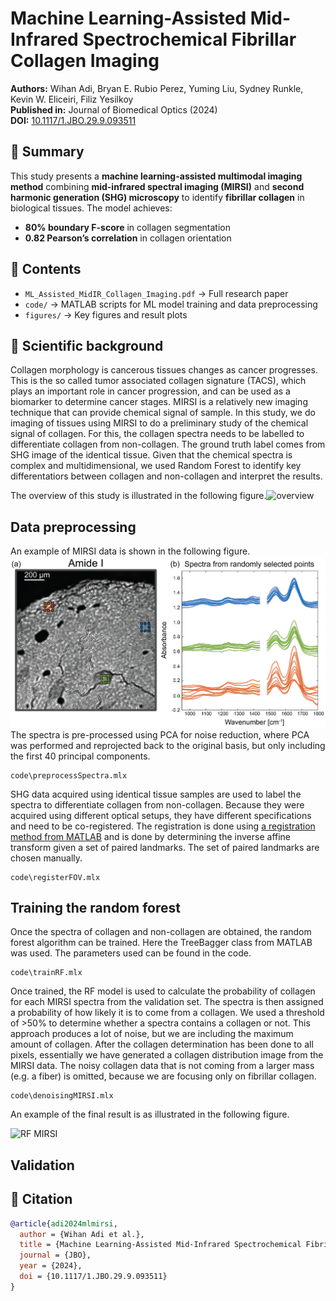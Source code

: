 # Machine Learning-Assisted Mid-Infrared Spectrochemical Fibrillar Collagen Imaging
**Authors:** Wihan Adi, Bryan E. Rubio Perez, Yuming Liu, Sydney Runkle, Kevin W. Eliceiri, Filiz Yesilkoy  
**Published in:** Journal of Biomedical Optics (2024)  
**DOI:** [10.1117/1.JBO.29.9.093511](https://doi.org/10.1117/1.JBO.29.9.093511)

## 🔬 Summary
This study presents a **machine learning-assisted multimodal imaging method** combining **mid-infrared spectral imaging (MIRSI)** and **second harmonic generation (SHG) microscopy** to identify **fibrillar collagen** in biological tissues. The model achieves:
- **80% boundary F-score** in collagen segmentation
- **0.82 Pearson’s correlation** in collagen orientation
  

## 📜 Contents
- `ML_Assisted_MidIR_Collagen_Imaging.pdf` → Full research paper
- `code/` → MATLAB scripts for ML model training and data preprocessing
- `figures/` → Key figures and result plots


## 🧬 Scientific background
Collagen morphology is cancerous tissues changes as cancer progresses. This is the so called tumor associated collagen signature (TACS), which plays an important role in cancer progression, 
and can be used as a biomarker to determine cancer stages. 
MIRSI is a relatively new imaging technique that can provide chemical signal of sample. In this study, we do imaging of tissues using MIRSI to do a preliminary study of the chemical signal of collagen.
For this, the collagen spectra needs to be labelled to differentiate collagen from non-collagen. The ground truth label comes from SHG image of the identical tissue. Given that the chemical spectra is complex and multidimensional, 
we used Random Forest to identify key differentatiors between collagen and non-collagen and interpret the results. 

The overview of this study is illustrated in the following figure.![overview](figures/fig1.png)

## Data preprocessing
An example of MIRSI data is shown in the following figure.  
![example MIRSI](figures/fig2.png)
The spectra is pre-processed using PCA for noise reduction, where PCA was performed and reprojected back to the original basis, but only including the first 40 principal components. 


```
code\preprocessSpectra.mlx
```

SHG data acquired using identical tissue samples are used to label the spectra to differentiate collagen from non-collagen. 
Because they were acquired using different optical setups, they have different specifications and need to be co-registered. 
The registration is done using [a registration method from MATLAB](https://www.mathworks.com/help/images/find-image-rotation-and-scale.html) 
and is done by determining the inverse affine transform given a set of paired landmarks. The set of paired landmarks are chosen manually.


```
code\registerFOV.mlx
```

## Training the random forest 
Once the spectra of collagen and non-collagen are obtained, the random forest algorithm can be trained. Here the TreeBagger class from MATLAB was used. The parameters used can be found in the code. 

```
code\trainRF.mlx
```
Once trained, the RF model is used to calculate the probability of collagen for each MIRSI spectra from the validation set. The spectra is then assigned a probability of how likely it is to come from a collagen. 
We used a threshold of >50% to determine whether a spectra contains a collagen or not. This approach produces a lot of noise, but we are including the maximum amount of collagen. After the collagen determination has 
been done to all pixels, essentially we have generated a collagen distribution image from the MIRSI data. The noisy collagen data that is not coming from a larger mass (e.g. a fiber) is omitted,
because we are focusing only on fibrillar collagen. 

```
code\denoisingMIRSI.mlx
```

An example of the final result is as illustrated in the following figure. 

![RF MIRSI](figures/fig3.png)



## Validation
 







## 📌 Citation
```bibtex
@article{adi2024mlmirsi,
  author = {Wihan Adi et al.},
  title = {Machine Learning-Assisted Mid-Infrared Spectrochemical Fibrillar Collagen Imaging},
  journal = {JBO},
  year = {2024},
  doi = {10.1117/1.JBO.29.9.093511}
}
